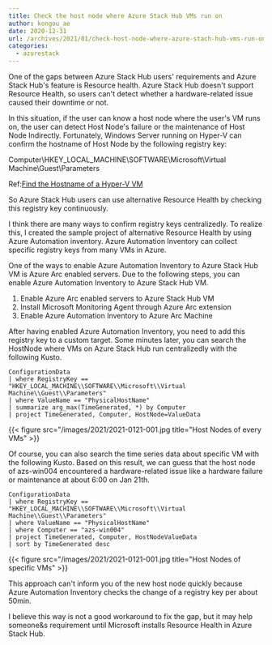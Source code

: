 ```yaml
---
title: Check the host node where Azure Stack Hub VMs run on
author: kongou_ae
date: 2020-12-31
url: /archives/2021/01/check-host-node-where-azure-stach-hub-vms-run-on
categories:
  - azurestack
---
```



One of the gaps between Azure Stack Hub users' requirements and Azure Stack Hub's feature is Resource health. Azure Stack Hub doesn't support Resource Health, so users can't detect whether a hardware-related issue caused their downtime or not. 

In this situation, if the user can know a host node where the user's VM runs on, the user can detect Host Node's failure or the maintenance of Host Node Indirectly. Fortunately, Windows Server running on Hyper-V can confirm the hostname of Host Node by the following registry key:

Computer\HKEY_LOCAL_MACHINE\SOFTWARE\Microsoft\Virtual Machine\Guest\Parameters

Ref:[Find the Hostname of a Hyper-V VM](https://techcommunity.microsoft.com/t5/itops-talk-blog/find-the-hostname-of-a-hyper-v-vm/ba-p/2074171?WT.mc_id=modinfra-0000-thmaure)

So Azure Stack Hub users can use alternative Resource Health by checking this registry key continuously.

I think there are many ways to confirm registry keys centralizedly. To realize this, I created the sample project of alternative Resource Health by using Azure Automation inventory. Azure Automation Inventory can collect specific registry keys from many VMs in Azure.

One of the ways to enable Azure Automation Inventory to Azure Stack Hub VM is Azure Arc enabled servers. Due to the following steps, you can enable Azure Automation Inventory to Azure Stack Hub VM.

1. Enable Azure Arc enabled servers to Azure Stack Hub VM
2. Install Microsoft Monitoring Agent through Azure Arc extension
3. Enable Azure Automation Inventory to Azure Arc Machine

After having enabled Azure Automation Inventory, you need to add this registry key to a custom target. Some minutes later, you can search the HostNode where VMs on Azure Stack Hub run centralizedly with the following Kusto.

```
ConfigurationData
| where RegistryKey == "HKEY_LOCAL_MACHINE\\SOFTWARE\\Microsoft\\Virtual Machine\\Guest\\Parameters"
| where ValueName == "PhysicalHostName"
| summarize arg_max(TimeGenerated, *) by Computer
| project TimeGenerated, Computer, HostNode=ValueData
```

{{< figure src="/images/2021/2021-0121-001.jpg title="Host Nodes of every VMs" >}}

Of course, you can also search the time series data about specific VM with the following Kusto. Based on this result, we can guess that the host node of azs-win004 encountered a hardware-related issue like a hardware failure or maintenance at about 6:00 on Jan 21th.

```
ConfigurationData
| where RegistryKey == "HKEY_LOCAL_MACHINE\\SOFTWARE\\Microsoft\\Virtual Machine\\Guest\\Parameters"
| where ValueName == "PhysicalHostName"
| where Computer ==	"azs-win004"
| project TimeGenerated, Computer, HostNodeValueData
| sort by TimeGenerated desc 
```

{{< figure src="/images/2021/2021-0121-001.jpg title="Host Nodes of specific VMs" >}}

This approach can't inform you of the new host node quickly because Azure Automation Inventory checks the change of a registry key per about 50min.

I believe this way is not a good workaround to fix the gap, but it may help someone&s requirement until Microsoft installs Resource Health in Azure Stack Hub.
